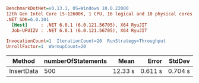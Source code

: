 ``` ini

BenchmarkDotNet=v0.13.1, OS=Windows 10.0.22000
12th Gen Intel Core i5-12600K, 1 CPU, 16 logical and 10 physical cores
.NET SDK=6.0.101
  [Host]     : .NET 6.0.1 (6.0.121.56705), X64 RyuJIT
  Job-UFUIZV : .NET 6.0.1 (6.0.121.56705), X64 RyuJIT

InvocationCount=1  IterationCount=20  RunStrategy=Throughput  
UnrollFactor=1  WarmupCount=20  

```
|     Method | numberOfStatements |    Mean |   Error |  StdDev |
|----------- |------------------- |--------:|--------:|--------:|
| InsertData |                500 | 12.33 s | 0.611 s | 0.704 s |
